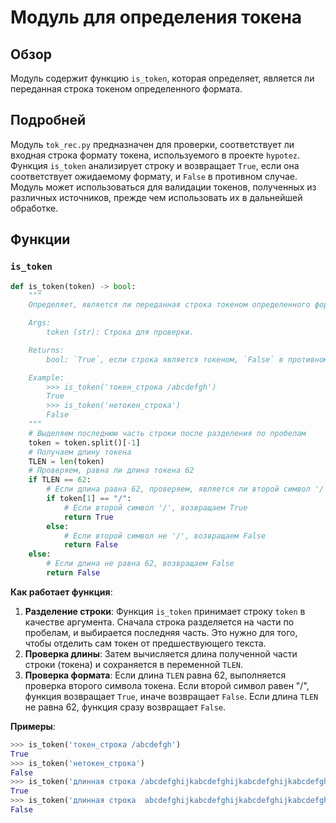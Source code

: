 # Модуль для определения токена

## Обзор

Модуль содержит функцию `is_token`, которая определяет, является ли переданная строка токеном определенного формата.

## Подробней

Модуль `tok_rec.py` предназначен для проверки, соответствует ли входная строка формату токена, используемого в проекте `hypotez`. Функция `is_token` анализирует строку и возвращает `True`, если она соответствует ожидаемому формату, и `False` в противном случае. Модуль может использоваться для валидации токенов, полученных из различных источников, прежде чем использовать их в дальнейшей обработке.

## Функции

### `is_token`

```python
def is_token(token) -> bool:
    """
    Определяет, является ли переданная строка токеном определенного формата.

    Args:
        token (str): Строка для проверки.

    Returns:
        bool: `True`, если строка является токеном, `False` в противном случае.

    Example:
        >>> is_token('токен_строка /abcdefgh')
        True
        >>> is_token('нетокен_строка')
        False
    """
    # Выделяем последнюю часть строки после разделения по пробелам
    token = token.split()[-1]
    # Получаем длину токена
    TLEN = len(token)
    # Проверяем, равна ли длина токена 62
    if TLEN == 62:
        # Если длина равна 62, проверяем, является ли второй символ '/'
        if token[1] == "/":
            # Если второй символ '/', возвращаем True
            return True
        else:
            # Если второй символ не '/', возвращаем False
            return False
    else:
        # Если длина не равна 62, возвращаем False
        return False
```

**Как работает функция**:

1.  **Разделение строки**: Функция `is_token` принимает строку `token` в качестве аргумента. Сначала строка разделяется на части по пробелам, и выбирается последняя часть. Это нужно для того, чтобы отделить сам токен от предшествующего текста.
2.  **Проверка длины**: Затем вычисляется длина полученной части строки (токена) и сохраняется в переменной `TLEN`.
3.  **Проверка формата**: Если длина `TLEN` равна 62, выполняется проверка второго символа токена. Если второй символ равен "/", функция возвращает `True`, иначе возвращает `False`. Если длина `TLEN` не равна 62, функция сразу возвращает `False`.

**Примеры**:

```python
>>> is_token('токен_строка /abcdefgh')
True
>>> is_token('нетокен_строка')
False
>>> is_token('длинная строка /abcdefghijkabcdefghijkabcdefghijkabcdefghijkabcdefgh')
True
>>> is_token('длинная строка  abcdefghijkabcdefghijkabcdefghijkabcdefghijkabcdefgh')
False